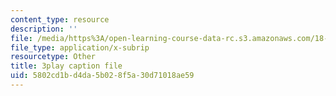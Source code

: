 ```yaml
---
content_type: resource
description: ''
file: /media/https%3A/open-learning-course-data-rc.s3.amazonaws.com/18-03-differential-equations-spring-2010/5802cd1bd4da5b028f5a30d71018ae59_XDhJ8lVGbl8.vtt
file_type: application/x-subrip
resourcetype: Other
title: 3play caption file
uid: 5802cd1b-d4da-5b02-8f5a-30d71018ae59
---
```


